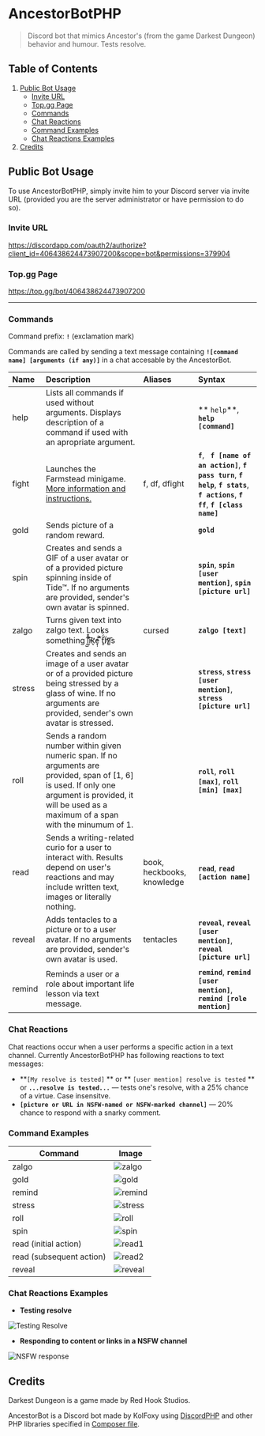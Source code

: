 AncestorBotPHP
====
> Discord bot that mimics Ancestor's (from the game Darkest Dungeon) behavior and humour. Tests resolve.

Table of Contents
-----------------

1. [Public Bot Usage](#Public-Bot-Usage) 
    * [Invite URL](#Invite-URL)
    * [Top.gg Page](#Top.gg-Page)
    * [Commands](#Commands)
    * [Chat Reactions](#Chat-Reactions)
    * [Command Examples](#Command-Examples)    
    * [Chat Reactions Examples](#Chat-Reactions-Examples)
1. [Credits](#Credits)


## Public Bot Usage
To use AncestorBotPHP, simply invite him to your Discord server via invite URL (provided you are the server administrator or have permission to do so).

### Invite URL
https://discordapp.com/oauth2/authorize?client_id=406438624473907200&scope=bot&permissions=379904

### Top.gg Page
https://top.gg/bot/406438624473907200

-----

### Commands

Command prefix: **`!`** (exclamation mark)

Commands are called by sending a text message containing **`![command name] [arguments (if any)]`** in a chat accesable by the AncestorBot.

|Name   |Description   |Aliases   | Syntax   |
| :------------ | :------------ | :------------ | :------------ |
| help  | Lists all commands if used without arguments. Displays description of a command if used with an apropriate argument.   |   | ** `help`**, **`help [command]`**|
| fight  | Launches the Farmstead minigame. [More information and instructions.](farmstead_readme.md "More information and instructions.")  | f, df, dfight  |**`f`**, **` f [name of an action]`**, **`f pass turn`**, **`f help`**, **`f stats`**, **`f actions`**, **`f ff`**, **`f [class name]`** |
| gold  | Sends picture of a random reward.  |   | **`gold`**  |
| spin | Creates and sends a GIF of a user avatar or of a provided picture spinning inside of Tide™. If no arguments are provided, sender's own avatar is spinned.|   | **`spin`**, **`spin [user mention]`**, **`spin [picture url]`**|
| zalgo  |  Turns given text into zalgo text. Looks something ̝̺̋l̃̊̕i͈͌͡k̛͉̕e̟̩ͥ ͆̄͐ẗ̥́̓ḧ̸͝i̷͚͘s | cursed  | **`zalgo [text]`**  |
| stress  | Creates and sends an image of a user avatar or of a provided picture being stressed by a glass of wine. If no arguments are provided, sender's own avatar is stressed.  |   |  **`stress`**, **`stress [user mention]`**, **`stress [picture url]`**  |
| roll  |  Sends a random number within given numeric span. If no arguments are provided, span of [1, 6] is used. If only one argument is provided, it will be used as a maximum of a span with the minumum of 1.  |   | **`roll`**, **`roll [max]`**, **`roll [min] [max]`**   |
| read  | Sends a writing-related curio for a user to interact with. Results depend on user's reactions and may include written text, images or literally nothing. | book, heckbooks, knowledge  | **`read`**, **`read [action name]`**  |
| reveal  | Adds tentacles to a picture or to a user avatar. If no arguments are provided, sender's own avatar is used.  | tentacles  | **`reveal`**, **`reveal [user mention]`**, **`reveal [picture url]`**  |
| remind  | Reminds a user or a role about important life lesson via text message. |   | **`remind`**, **`remind [user mention]`**, **`remind [role mention]`**  |

### Chat Reactions
Chat reactions occur when a user performs a specific action in a text channel. 
Currently AncestorBotPHP has following reactions to text messages:

- **`[My resolve is tested]` ** or ** `[user mention] resolve is tested` ** or  **`...resolve is tested...`**  — tests one's resolve, with a 25% chance of a virtue. Case insensitve.
- **`[picture or URL in NSFW-named or NSFW-marked channel]`**  — 20% chance to respond with a snarky comment.



### Command Examples

| Command   | Image  |
| ------------ | ------------ |
| zalgo  |  ![zalgo](readme/data/zalgo_example.png "zalgo") |
|  gold |  ![gold](readme/data/gold_example.png "gold") |
|  remind |  ![remind](readme/data/remind_example.png  "remind") |
| stress  |  ![stress](readme/data/stress_example.png "stress") |
|  roll |  ![roll](readme/data/roll_example.png "roll") |
|  spin |   ![spin](readme/data/spin_example.gif "spin")|
|   read (initial action)|  ![read1](readme/data/read_example.png "read1") |
|  read (subsequent action) |   ![read2](readme/data/read_example_2.png "read2")|
|  reveal |   ![reveal](readme/data/reveal_example.png "reveal")|


### Chat Reactions Examples

- **Testing resolve**

![Testing Resolve](readme/data/resolve_example.png "Testing Resolve")


- **Responding to content or links in a NSFW channel**

![NSFW response](readme/data/nsfw_example.png "NSFW response")


## Credits
Darkest Dungeon is a game made by Red Hook Studios.

AncestorBot is a Discord bot made by KolFoxy using [DiscordPHP](https://github.com/discord-php/DiscordPHP "DiscordPHP") and other PHP libraries specified in [Composer file](composer.lock "composer.lock").
